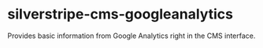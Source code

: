 # silverstripe-cms-googleanalytics
Provides basic information from Google Analytics right in the CMS interface.
